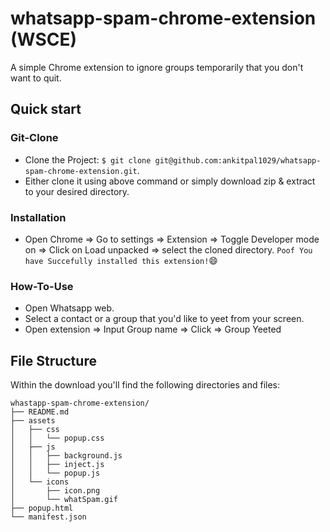 # whatsapp-spam-chrome-extension (WSCE)
A simple Chrome extension to ignore groups temporarily that you don't want to quit.

## Quick start
### Git-Clone
- Clone the Project: `$ git clone git@github.com:ankitpal1029/whatsapp-spam-chrome-extension.git`.
- Either clone it using above command or simply download zip & extract to your desired directory.
### Installation
- Open Chrome => Go to settings => Extension => Toggle Developer mode on => Click on Load unpacked => select the cloned directory.
`Poof You have Succefully installed this extension!`:smile:
### How-To-Use
- Open Whatsapp web.
- Select a contact or a group that you'd like to yeet from your screen.
- Open extension => Input Group name => Click => Group Yeeted


## File Structure
Within the download you'll find the following directories and files:

```
whastapp-spam-chrome-extension/
├── README.md
├── assets
│   ├── css
│   │   └── popup.css
│   ├── js
│   │   ├── background.js
│   │   ├── inject.js
│   │   └── popup.js
│   └── icons
│       ├── icon.png
│       └── whatSpam.gif
├── popup.html
└── manifest.json

```

